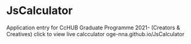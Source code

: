 # JsCalculator
Application entry for CcHUB Graduate Programme 2021- (Creators & Creatives)
click to view live calcculator oge-nna.github.io/JsCalculator
